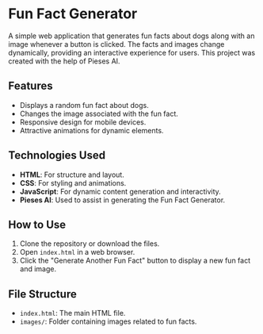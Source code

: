 # Fun Fact Generator

A simple web application that generates fun facts about dogs along with an image whenever a button is clicked. The facts and images change dynamically, providing an interactive experience for users. This project was created with the help of Pieses AI.

## Features

- Displays a random fun fact about dogs.
- Changes the image associated with the fun fact.
- Responsive design for mobile devices.
- Attractive animations for dynamic elements.

## Technologies Used

- **HTML**: For structure and layout.
- **CSS**: For styling and animations.
- **JavaScript**: For dynamic content generation and interactivity.
- **Pieses AI**: Used to assist in generating the Fun Fact Generator.

## How to Use

1. Clone the repository or download the files.
2. Open `index.html` in a web browser.
3. Click the "Generate Another Fun Fact" button to display a new fun fact and image.

## File Structure

- `index.html`: The main HTML file.
- `images/`: Folder containing images related to fun facts.
